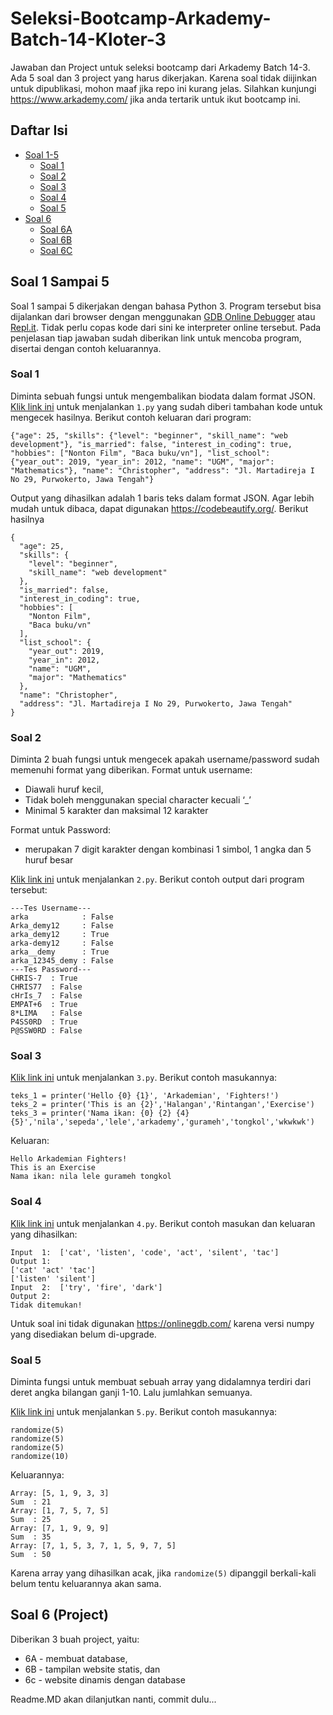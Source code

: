 # Seleksi-Bootcamp-Arkademy-Batch-14-Kloter-3
Jawaban dan Project untuk seleksi bootcamp dari Arkademy Batch 14-3. Ada 5 soal dan 3 project yang harus dikerjakan. Karena soal tidak diijinkan untuk dipublikasi, mohon maaf jika repo ini kurang jelas. Silahkan kunjungi <https://www.arkademy.com/> jika anda tertarik untuk ikut bootcamp ini.

## Daftar Isi

- [Soal 1-5](#Soal-1-Sampai-5)
    - [Soal 1](#Soal-1)
    - [Soal 2](#Soal-2)
    - [Soal 3](#Soal-3)
    - [Soal 4](#Soal-4)
    - [Soal 5](#Soal-5)
- [Soal 6](#Soal-6)
    - [Soal 6A](#Soal-6A)
    - [Soal 6B](#Soal-6B)
    - [Soal 6C](#Soal-6C)

## Soal 1 Sampai 5
Soal 1 sampai 5 dikerjakan dengan bahasa Python 3. Program tersebut bisa dijalankan dari browser dengan menggunakan [GDB Online Debugger](https://onlinegdb.com/) atau [Repl.it](https://repl.it/languages/python3). Tidak perlu copas kode dari sini ke interpreter online tersebut. Pada penjelasan tiap jawaban sudah diberikan link untuk mencoba program, disertai dengan contoh keluarannya.

### Soal 1
Diminta sebuah fungsi untuk mengembalikan biodata dalam format JSON. [Klik link ini](https://onlinegdb.com/Syo-UVDe8) untuk menjalankan `1.py` yang sudah diberi tambahan kode untuk mengecek hasilnya. Berikut contoh keluaran dari program:

```
{"age": 25, "skills": {"level": "beginner", "skill_name": "web development"}, "is_married": false, "interest_in_coding": true, "hobbies": ["Nonton Film", "Baca buku/vn"], "list_school": {"year_out": 2019, "year_in": 2012, "name": "UGM", "major": "Mathematics"}, "name": "Christopher", "address": "Jl. Martadireja I No 29, Purwokerto, Jawa Tengah"}  
```
Output yang dihasilkan adalah 1 baris teks dalam format JSON. Agar lebih mudah untuk dibaca, dapat digunakan <https://codebeautify.org/>. Berikut hasilnya

```
{
  "age": 25,
  "skills": {
    "level": "beginner",
    "skill_name": "web development"
  },
  "is_married": false,
  "interest_in_coding": true,
  "hobbies": [
    "Nonton Film",
    "Baca buku/vn"
  ],
  "list_school": {
    "year_out": 2019,
    "year_in": 2012,
    "name": "UGM",
    "major": "Mathematics"
  },
  "name": "Christopher",
  "address": "Jl. Martadireja I No 29, Purwokerto, Jawa Tengah"
}
```

### Soal 2
Diminta 2 buah fungsi untuk mengecek apakah username/password sudah memenuhi format yang diberikan. Format untuk username:

- Diawali huruf kecil, 
- Tidak boleh menggunakan special character kecuali ‘_’
- Minimal 5 karakter dan maksimal 12 karakter

Format untuk Password:

- merupakan 7 digit karakter dengan kombinasi 1 simbol, 1 angka dan 5 huruf besar

[Klik link ini](https://onlinegdb.com/By0YT4wlL) untuk menjalankan `2.py`. Berikut contoh output dari program tersebut:

```
---Tes Username---            
arka            : False       
Arka_demy12     : False       
arka_demy12     : True        
arka-demy12     : False       
arka__demy      : True        
arka_12345_demy : False                               
---Tes Password---                                     
CHRIS-7  : True    
CHRIS77  : False   
cHrIs_7  : False   
EMPAT+6  : True    
8*LIMA   : False    
P4SS0RD  : True    
P@SSW0RD : False   
```

### Soal 3

[Klik link ini](https://onlinegdb.com/SyAnJSwgL) untuk menjalankan `3.py`. Berikut contoh masukannya:
```
teks_1 = printer('Hello {0} {1}', 'Arkademian', 'Fighters!')
teks_2 = printer('This is an {2}','Halangan','Rintangan','Exercise')
teks_3 = printer('Nama ikan: {0} {2} {4} {5}','nila','sepeda','lele','arkademy','gurameh','tongkol','wkwkwk')
```
Keluaran:
```
Hello Arkademian Fighters!                
This is an Exercise     
Nama ikan: nila lele gurameh tongkol
```

### Soal 4
[Klik link ini](https://repl.it/repls/InstructiveLoathsomeLesson) untuk menjalankan `4.py`. Berikut contoh masukan dan keluaran yang dihasilkan:

```
Input  1:  ['cat', 'listen', 'code', 'act', 'silent', 'tac']
Output 1:
['cat' 'act' 'tac']
['listen' 'silent']
Input  2:  ['try', 'fire', 'dark']
Output 2:
Tidak ditemukan!
```

Untuk soal ini tidak digunakan <https://onlinegdb.com/> karena versi numpy yang disediakan belum di-upgrade.

### Soal 5
Diminta fungsi untuk membuat sebuah array yang didalamnya terdiri dari deret angka bilangan ganji 1-10. Lalu jumlahkan semuanya.

[Klik link ini](https://onlinegdb.com/SJT8zBvgL) untuk menjalankan `5.py`. Berikut contoh masukannya:

```
randomize(5)
randomize(5)
randomize(5)
randomize(10)
```

Keluarannya:

```
Array: [5, 1, 9, 3, 3]
Sum  : 21
Array: [1, 7, 5, 7, 5]
Sum  : 25
Array: [7, 1, 9, 9, 9]
Sum  : 35
Array: [7, 1, 5, 3, 7, 1, 5, 9, 7, 5]
Sum  : 50
```

Karena array yang dihasilkan acak, jika `randomize(5)` dipanggil berkali-kali belum tentu keluarannya akan sama.

## Soal 6 (Project)

Diberikan 3 buah project, yaitu: 
- 6A - membuat database, 
- 6B - tampilan website statis, dan 
- 6c - website dinamis dengan database

Readme.MD akan dilanjutkan nanti, commit dulu...
